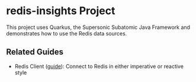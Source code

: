 # redis-insights Project

This project uses Quarkus, the Supersonic Subatomic Java Framework and demonstrates how to use the Redis data sources.

## Related Guides

- Redis Client ([guide](https://quarkus.io/guides/redis)): Connect to Redis in either imperative or reactive style

